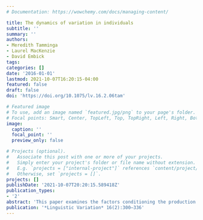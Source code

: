 ```yaml
---
# Documentation: https://wowchemy.com/docs/managing-content/

title: The dynamics of variation in individuals
subtitle: ''
summary: ''
authors:
- Meredith Tamminga
- Laurel MacKenzie
- David Embick
tags:
categories: []
date: '2016-01-01'
lastmod: 2021-10-07T16:20:15-04:00
featured: false
draft: false
doi: 'https://doi.org/10.1075/lv.16.2.06tam'

# Featured image
# To use, add an image named `featured.jpg/png` to your page's folder.
# Focal points: Smart, Center, TopLeft, Top, TopRight, Left, Right, BottomLeft, Bottom, BottomRight.
image:
  caption: ''
  focal_point: ''
  preview_only: false

# Projects (optional).
#   Associate this post with one or more of your projects.
#   Simply enter your project's folder or file name without extension.
#   E.g. `projects = ["internal-project"]` references `content/project/deep-learning/index.md`.
#   Otherwise, set `projects = []`.
projects: []
publishDate: '2021-10-07T20:20:15.589418Z'
publication_types:
- '2'
abstract: 'This paper examines the factors conditioning the production of linguistic variables in real time by individual speakers: what we term the dynamics of variation in individuals. We propose a framework that recognizes three types of factors conditioning variation: sociostylistic, internal linguistic, and psychophysiological. We develop two main points against this background. The first is that sequences of variants produced by individuals display systematic patterns that can be understood in terms of sociostylistic conditioning and psychophysiological conditioning. The second is that psychophysiological conditioning and internal linguistic conditioning are distinct in their mental implementations; this claim has implications for understanding the locality of the factors conditioning alternations, the universality and language-specificity of variation, and the general question of whether grammar and language use are distinct. Questions about the dynamics of variation in individuals are set against community-centered perspectives to argue that findings in the two domains, though differing in explanatory focus, can ultimately be mutually informative.'
publication: '*Linguistic Variation* 16(2):300–336'
---
```

